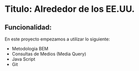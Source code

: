 # Titulo: Alrededor de los EE.UU.

## Funcionalidad:

En este proyecto empezamos a utilizar lo siguiente:

- Metodologia BEM
- Consultas de Medios (Media Query)
- Java Script
- Git
